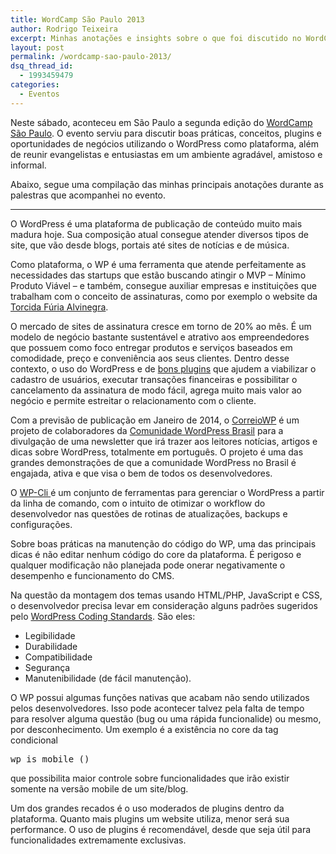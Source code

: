 ```yaml
---
title: WordCamp São Paulo 2013
author: Rodrigo Teixeira
excerpt: Minhas anotações e insights sobre o que foi discutido no WordCamp São Paulo, a conferência oficial da comunidade WordPress
layout: post
permalink: /wordcamp-sao-paulo-2013/
dsq_thread_id:
  - 1993459479
categories:
  - Eventos
---
```

Neste sábado, aconteceu em São Paulo a segunda edição do [WordCamp São Paulo][1]. O evento serviu para discutir boas práticas, conceitos, plugins e oportunidades de negócios utilizando o WordPress como plataforma, além de reunir evangelistas e entusiastas em um ambiente agradável, amistoso e informal.

Abaixo, segue uma compilação das minhas principais anotações durante as palestras que acompanhei no evento.

* * *

O WordPress é uma plataforma de publicação de conteúdo muito mais madura hoje. Sua composição atual consegue atender diversos tipos de site, que vão desde blogs, portais até sites de notícias e de música.

Como plataforma, o WP é uma ferramenta que atende perfeitamente as necessidades das startups que estão buscando atingir o MVP &#8211; Mínimo Produto Viável &#8211; e também, consegue auxiliar empresas e instituições que trabalham com o conceito de assinaturas, como por exemplo o website da [Torcida Fúria Alvinegra][2].

O mercado de sites de assinatura cresce em torno de 20% ao mês. É um modelo de negócio bastante sustentável e atrativo aos empreendedores que possuem como foco entregar produtos e serviços baseados em comodidade, preço e conveniência aos seus clientes. Dentro desse contexto, o uso do WordPress e de [bons plugins][3] que ajudem a viabilizar o cadastro de usuários, executar transações financeiras e possibilitar o cancelamento da assinatura de modo fácil, agrega muito mais valor ao negócio e permite estreitar o relacionamento com o cliente.

Com a previsão de publicação em Janeiro de 2014, o [CorreioWP][4] é um projeto de colaboradores da [Comunidade WordPress Brasil][5] para a divulgação de uma newsletter que irá trazer aos leitores notícias, artigos e dicas sobre WordPress, totalmente em português. O projeto é uma das grandes demonstrações de que a comunidade WordPress no Brasil é engajada, ativa e que visa o bem de todos os desenvolvedores.

O [WP-Cli ][6]é um conjunto de ferramentas para gerenciar o WordPress a partir da linha de comando, com o intuito de otimizar o workflow do desenvolvedor nas questões de rotinas de atualizações, backups e configurações.

Sobre boas práticas na manutenção do código do WP, uma das principais dicas é não editar nenhum código do core da plataforma. É perigoso e qualquer modificação não planejada pode onerar negativamente o desempenho e funcionamento do CMS.

Na questão da montagem dos temas usando HTML/PHP, JavaScript e CSS, o desenvolvedor precisa levar em consideração alguns padrões sugeridos pelo [WordPress Coding Standards][7]. São eles:

  * Legibilidade
  * Durabilidade
  * Compatibilidade
  * Segurança
  * Manutenibilidade (de fácil manutenção).

O WP possui algumas funções nativas que acabam não sendo utilizados pelos desenvolvedores. Isso pode acontecer talvez pela falta de tempo para resolver alguma questão (bug ou uma rápida funcionalide) ou mesmo, por desconhecimento. Um exemplo é a existência no core da tag condicional

<pre>wp_is_mobile ()</pre>

que possibilita maior controle sobre funcionalidades que irão existir somente na versão mobile de um site/blog.

Um dos grandes recados é o uso moderados de plugins dentro da plataforma. Quanto mais plugins um website utiliza, menor será sua performance. O uso de plugins é recomendável, desde que seja útil para funcionalidades extremamente exclusivas.

 [1]: http://2013.saopaulo.wordcamp.org
 [2]: http://furialvinegra.com/site/
 [3]: http://www.vindi.com.br
 [4]: http://correiowp.com
 [5]: http://wp-brasil.org
 [6]: http://wp-cli.org
 [7]: http://make.wordpress.org/core/handbook/coding-standards/